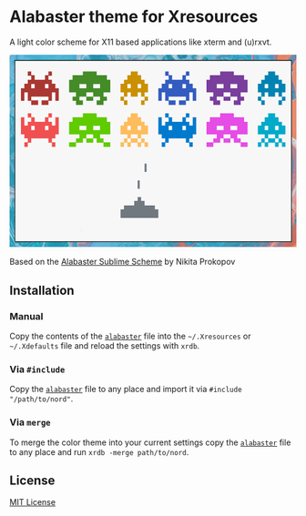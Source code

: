 # Alabaster theme for Xresources

A light color scheme for X11 based applications like xterm and (u)rxvt.

![Colortest](./src/assets/colorTest.png)

Based on the [Alabaster Sublime Scheme](https://github.com/tonsky/sublime-scheme-alabaster) by Nikita Prokopov


## Installation

### Manual
Copy the contents of the [`alabaster`](https://github.com/anmolmathias/xresources-alabaster/blob/main/src/alabaster) file into the `~/.Xresources` or `~/.Xdefaults` file and reload the settings with `xrdb`.

### Via `#include`
Copy the [`alabaster`](https://github.com/anmolmathias/xresources-alabaster/blob/main/src/alabaster) file to any place and import it via `#include "/path/to/nord"`.

### Via `merge`
To merge the color theme into your current settings copy the [`alabaster`](https://github.com/anmolmathias/xresources-alabaster/blob/main/src/alabaster) file to any place and run `xrdb -merge path/to/nord`.

## License

[MIT License](./LICENSE)
